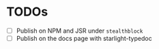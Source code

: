 # TODOs

- [ ] Publish on NPM and JSR under `stealthblock`
- [ ] Publish on the docs page with starlight-typedoc